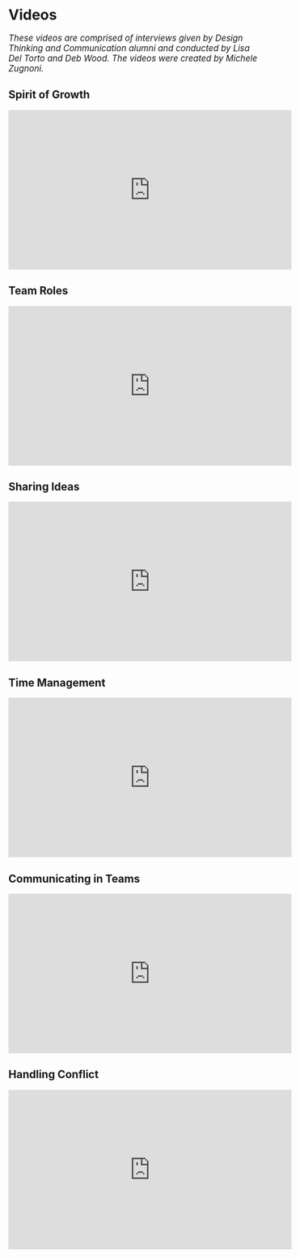 # Videos

<big>_These videos are comprised of interviews given by Design Thinking and Communication alumni and conducted by Lisa Del Torto and Deb Wood. The videos were created by Michele Zugnoni._</big>

## Spirit of Growth
<div align="center"><iframe width="560" height="315" src="https://www.youtube-nocookie.com/embed/drax57Wd_xE?si=rdCJBJWe6Us-yS4x" title="YouTube video player" frameborder="0" allow="accelerometer; clipboard-write; encrypted-media; gyroscope; picture-in-picture; web-share" referrerpolicy="strict-origin-when-cross-origin" allowfullscreen></iframe></div>

## Team Roles
<div align="center"><iframe width="560" height="315" src="https://www.youtube-nocookie.com/embed/JbnRTV0IK4Y?si=HQTxZ_2LbWhudOqx" title="YouTube video player" frameborder="0" allow="accelerometer; clipboard-write; encrypted-media; gyroscope; picture-in-picture; web-share" referrerpolicy="strict-origin-when-cross-origin" allowfullscreen></iframe></div>

## Sharing Ideas
<div align="center"><iframe width="560" height="315" src="https://www.youtube.com/embed/HVRJhZMJNKs?si=byr9nBFe8AOrjJ2f" title="YouTube video player" frameborder="0" allow="accelerometer; clipboard-write; encrypted-media; gyroscope; picture-in-picture; web-share" referrerpolicy="strict-origin-when-cross-origin" allowfullscreen></iframe></div>

## Time Management
<div align="center"><iframe width="560" height="315" src="https://www.youtube-nocookie.com/embed/9fEY_UflzZU?si=3Px4Rzhc5K3EDhI-" title="YouTube video player" frameborder="0" allow="accelerometer; clipboard-write; encrypted-media; gyroscope; picture-in-picture; web-share" referrerpolicy="strict-origin-when-cross-origin" allowfullscreen></iframe></div>

## Communicating in Teams
<div align="center"><iframe width="560" height="315" src="https://www.youtube-nocookie.com/embed/gfgqsDnovuQ?si=DHSAX8QoMmLy6U_1" title="YouTube video player" frameborder="0" allow="accelerometer; clipboard-write; encrypted-media; gyroscope; picture-in-picture; web-share" referrerpolicy="strict-origin-when-cross-origin" allowfullscreen></iframe></div>

## Handling Conflict
<div align="center"><iframe width="560" height="315" src="https://www.youtube-nocookie.com/embed/7FizImQAzc4?si=IwVGaXLZ58-xPPZS" title="YouTube video player" frameborder="0" allow="accelerometer; clipboard-write; encrypted-media; gyroscope; picture-in-picture; web-share" referrerpolicy="strict-origin-when-cross-origin" allowfullscreen></iframe></div>





